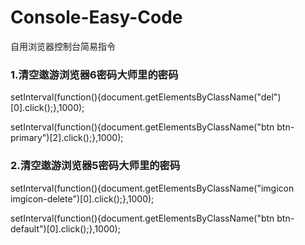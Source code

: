 # Console-Easy-Code
自用浏览器控制台简易指令

### 1.清空遨游浏览器6密码大师里的密码 
setInterval(function(){document.getElementsByClassName("del")[0].click();},1000);

setInterval(function(){document.getElementsByClassName("btn btn-primary")[2].click();},1000);

### 2.清空遨游浏览器5密码大师里的密码
setInterval(function(){document.getElementsByClassName("imgicon imgicon-delete")[0].click();},1000);

setInterval(function(){document.getElementsByClassName("btn btn-default")[0].click();},1000);
